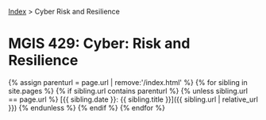 [Index](../../../index.md) > Cyber Risk and Resilience

# MGIS 429: Cyber: Risk and Resilience

{% assign parenturl = page.url | remove:'/index.html' %}
{% for sibling in site.pages %}
{% if sibling.url contains parenturl %}
{% unless sibling.url == page.url %}
[{{ sibling.date }}: {{ sibling.title }}]({{ sibling.url | relative_url }})
{% endunless %}
{% endif %}
{% endfor %}

